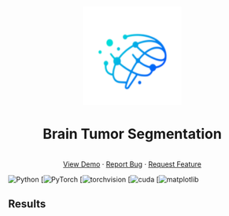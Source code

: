 <br />
<p align="center">
  <a href="https://github.com/daoducanhc/Tumor_Segmentation">
    <img src="demo/logo.jpg" alt="Logo" width="200" height="200">
  </a>

  <h1 align="center">Brain Tumor Segmentation</h1>
  
  <p align="center">
    <br />
    <a href="https://github.com/daoducanhc/Tumor_Segmentation#results">View Demo</a>
    ·
    <a href="https://github.com/daoducanhc/Tumor_Segmentation/issues">Report Bug</a>
    ·
    <a href="https://github.com/daoducanhc/Tumor_Segmentation/issues">Request Feature</a>
  </p>
</p>


![Python](https://img.shields.io/badge/python-v3.8.6-blue.svg)
[![PyTorch](https://img.shields.io/badge/PyTorch-v1.7.0-critical.svg)
[![torchvision](https://img.shields.io/badge/torchvision-v0.8.1-orange.svg)
[![cuda](https://img.shields.io/badge/cuda-v11.0.221-success.svg)
[![matplotlib](https://img.shields.io/badge/matplotlib-v3.3.3-9cf.svg)


## Results
